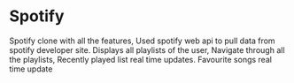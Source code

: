# Spotify

Spotify clone with all the features, Used spotify web api to pull data from spotify developer site.
Displays all playlists of the user,
Navigate through all the playlists,
Recently played list real time updates.
Favourite songs real time update
